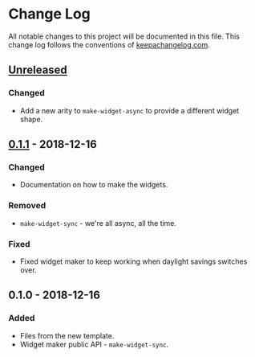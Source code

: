 # Change Log
All notable changes to this project will be documented in this file. This change log follows the conventions of [keepachangelog.com](http://keepachangelog.com/).

## [Unreleased]
### Changed
- Add a new arity to `make-widget-async` to provide a different widget shape.

## [0.1.1] - 2018-12-16
### Changed
- Documentation on how to make the widgets.

### Removed
- `make-widget-sync` - we're all async, all the time.

### Fixed
- Fixed widget maker to keep working when daylight savings switches over.

## 0.1.0 - 2018-12-16
### Added
- Files from the new template.
- Widget maker public API - `make-widget-sync`.

[Unreleased]: https://github.com/your-name/lein/compare/0.1.1...HEAD
[0.1.1]: https://github.com/your-name/lein/compare/0.1.0...0.1.1
